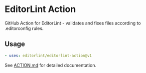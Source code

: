 # EditorLint Action

GitHub Action for EditorLint - validates and fixes files according to .editorconfig rules.

## Usage

```yaml
- uses: editorlint/editorlint-action@v1
```

See [ACTION.md](ACTION.md) for detailed documentation.

